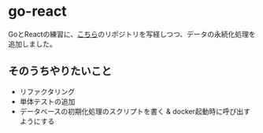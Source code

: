 # go-react

GoとReactの練習に、[こちら](https://github.com/ueokande/go-react-boilerplate)のリポジトリを写経しつつ、データの永続化処理を追加しました。

## そのうちやりたいこと
- リファクタリング
- 単体テストの追加
- データベースの初期化処理のスクリプトを書く & docker起動時に呼び出すようにする
